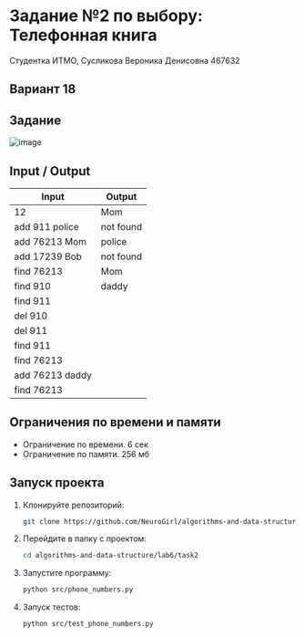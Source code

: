 # Задание №2 по выбору: Телефонная книга
Студентка ИТМО,  Сусликова Вероника Денисовна 467632

## Вариант 18

## Задание 

![image](https://github.com/user-attachments/assets/f276cf44-e8cb-4add-a95c-8be09cee7ba6)

## Input / Output 

| Input         | Output   |
|---------------|----------|
|12             |Mom       |
|add 911 police |not found |
|add 76213 Mom  |police    |
|add 17239 Bob  |not found |
|find 76213     |Mom       |
|find 910       |daddy     |
|find 911       |          |
|del 910        |          |
|del 911        |          |
|find 911       |          |
|find 76213     |          |
|add 76213 daddy|          |
|find 76213     |          |

## Ограничения по времени и памяти

- Ограничение по времени. 6 сек
- Ограничение по памяти. 256 мб

## Запуск проекта
1. Клонируйте репозиторий:
   ```bash
   git clone https://github.com/NeuroGirl/algorithms-and-data-structure.git
   ```
2. Перейдите в папку с проектом:
   ```bash
   cd algorithms-and-data-structure/lab6/task2
   
3. Запустите программу:
   ```bash
   python src/phone_numbers.py
   ```

4. Запуск тестов:
   ```bash
   python src/test_phone_numbers.py
   ```
